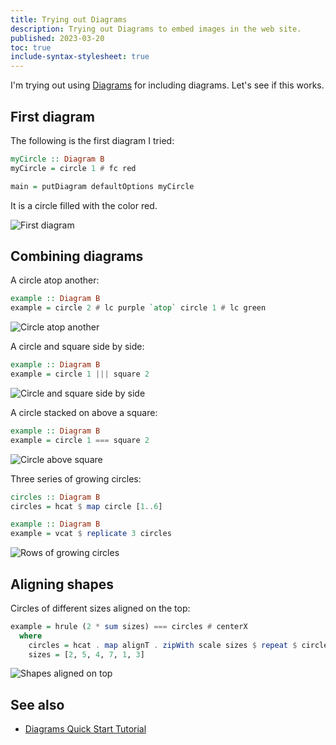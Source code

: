 ```yaml
---
title: Trying out Diagrams
description: Trying out Diagrams to embed images in the web site.
published: 2023-03-20
toc: true
include-syntax-stylesheet: true
---
```


I'm trying out using [Diagrams] for including diagrams.  Let's see if this works.

[Diagrams]: https://diagrams.github.io/

## First diagram

The following is the first diagram I tried:

```haskell
myCircle :: Diagram B
myCircle = circle 1 # fc red

main = putDiagram defaultOptions myCircle
```

It is a circle filled with the color red.

![First diagram](/diagrams/article/diagrams/first.svg)

## Combining diagrams

A circle atop another:

```haskell
example :: Diagram B
example = circle 2 # lc purple `atop` circle 1 # lc green
```

![Circle atop another](/diagrams/article/diagrams/combine1.svg)

A circle and square side by side:

```haskell
example :: Diagram B
example = circle 1 ||| square 2
```

![Circle and square side by side](/diagrams/article/diagrams/combine2.svg)

A circle stacked on above a square:

```haskell
example :: Diagram B
example = circle 1 === square 2
```

![Circle above square](/diagrams/article/diagrams/combine3.svg)

Three series of growing circles:

```haskell
circles :: Diagram B
circles = hcat $ map circle [1..6]

example :: Diagram B
example = vcat $ replicate 3 circles
```

![Rows of growing circles](/diagrams/article/diagrams/combine4.svg)

## Aligning shapes

Circles of different sizes aligned on the top:

```haskell
example = hrule (2 * sum sizes) === circles # centerX
  where
    circles = hcat . map alignT . zipWith scale sizes $ repeat $ circle 1
    sizes = [2, 5, 4, 7, 1, 3]
```

![Shapes aligned on top](/diagrams/article/diagrams/combine4.svg)

## See also

*   [Diagrams Quick Start Tutorial](https://diagrams.github.io/doc/quickstart.html)
